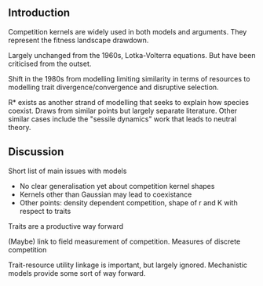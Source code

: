## Introduction

Competition kernels are widely used in both models and arguments.  They represent the fitness landscape drawdown.

Largely unchanged from the 1960s, Lotka-Volterra equations.  But have been criticised from the outset.

Shift in the 1980s from modelling limiting similarity in terms of resources to modelling trait divergence/convergence and disruptive selection.

R* exists as another strand of modelling that seeks to explain how species coexist.  Draws from similar points but largely separate literature.  Other similar cases include the "sessile dynamics" work that leads to neutral theory.

## Discussion

Short list of main issues with models
  - No clear generalisation yet about competition kernel shapes
  - Kernels other than Gaussian may lead to coexistance
  - Other points: density dependent competition, shape of r and K with respect to traits

Traits are a productive way forward

(Maybe) link to field measurement of competition.  Measures of discrete competition 

Trait-resource utility linkage is important, but largely ignored.  Mechanistic models provide some sort of way forward.
